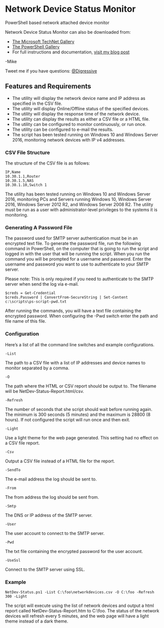 # Network Device Status Monitor

PowerShell based network attached device monitor

Network Device Status Monitor can also be downloaded from:

* [The Microsoft TechNet Gallery](https://gallery.technet.microsoft.com/Network-Device-Status-088f7b00?redir=0)
* [The PowerShell Gallery](https://www.powershellgallery.com/packages/NetDev-Status)
* For full instructions and documentation, [visit my blog post](https://gal.vin/2018/06/14/network-device-status)

-Mike

Tweet me if you have questions: [@Digressive](https://twitter.com/digressive)

## Features and Requirements

* The utility will display the network device name and IP address as specified in the CSV file.
* The utility will display Online/Offline status of the specified devices.
* The utility will display the response time of the network device.
* The utility can display the results as either a CSV file or a HTML file.
* The utility can be configured to monitor continuously, or run once.
* The utility can be configured to e-mail the results.
* The script has been tested running on Windows 10 and Windows Server 2016, monitoring network devices with IP v4 addresses.

### CSV File Structure

The structure of the CSV file is as follows:

```
IP,Name
10.30.1.1,Router
10.30.1.5,NAS
10.30.1.10,Switch 1
```

The utility has been tested running on Windows 10 and Windows Server 2016, monitoring PCs and Servers running Windows 10, Windows Server 2016, Windows Server 2012 R2, and Windows Server 2008 R2. The utility must be run as a user with administrator-level privileges to the systems it is monitoring.

### Generating A Password File

The password used for SMTP server authentication must be in an encrypted text file. To generate the password file, run the following command in PowerShell, on the computer that is going to run the script and logged in with the user that will be running the script. When you run the command you will be prompted for a username and password. Enter the username and password you want to use to authenticate to your SMTP server.

Please note: This is only required if you need to authenticate to the SMTP server when send the log via e-mail.

```
$creds = Get-Credential
$creds.Password | ConvertFrom-SecureString | Set-Content c:\scripts\ps-script-pwd.txt
```

After running the commands, you will have a text file containing the encrypted password. When configuring the -Pwd switch enter the path and file name of this file.

### Configuration

Here’s a list of all the command line switches and example configurations.
```
-List
```
The path to a CSV file with a list of IP addresses and device names to monitor separated by a comma.
```
-O
```
The path where the HTML or CSV report should be output to. The filename will be NetDev-Status-Report.html/csv.
```
-Refresh
```
The number of seconds that she script should wait before running again. The minimum is 300 seconds (5 minutes)
and the maximum is 28800 (8 hours). If not configured the script will run once and then exit.
```
-Light
```
Use a light theme for the web page generated. This setting had no effect on a CSV file report.
```
-Csv
```
Output a CSV file instead of a HTML file for the report.
```
-SendTo
```
The e-mail address the log should be sent to.
```
-From
```
The from address the log should be sent from.
```
-Smtp
```
The DNS or IP address of the SMTP server.
```
-User
```
The user account to connect to the SMTP server.
```
-Pwd
```
The txt file containing the encrypted password for the user account.
```
-UseSsl
```
Connect to the SMTP server using SSL.

### Example

```
NetDev-Status.ps1 -List C:\foo\networkdevices.csv -O C:\foo -Refresh 300 -Light
```
The script will execute using the list of network devices and output a html report called NetDev-Status-Report.htm to C:\foo. The status of the network devices will refresh every 5 minutes, and the web page will have a light theme instead of a dark theme.
